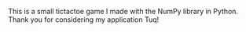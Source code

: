 This is a small tictactoe game I made with the NumPy library in Python. Thank you for considering my application Tuq!

